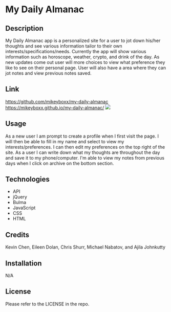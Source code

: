 # My Daily Almanac

## Description

My Daily Almanac app is a personalized site for a user to jot down his/her thoughts and see various information tailor to their own interests/specifications/needs. Currently the app will show various information such as horoscope, weather, crypto, and drink of the day. As new updates come out user will more choices to view what preference they like to see on their personal page. User will also have a area where they can jot notes and view previous notes saved.


## Link
https://github.com/mikeyboxx/my-daily-almanac
https://mikeyboxx.github.io/my-daily-almanac/
<img src="/Users/kevinchen/bcs/group-project/my-daily-almanac/assets/images/screencapture-mikeyboxx-github-io-my-daily-almanac-2022-10-17-11_41_05.png">

## Usage

As a new user I am prompt to create a profile when I first visit the page. I will then be able to fill in my name and select to view my interests/preferences. I can then edit my preferences on the top right of the site.  As a user I can write down what my thoughts are throughout the day and save it to my phone/computer. I'm able to view my notes from previous days when I click on archive on the bottom section. 

## Technologies
- API
- jQuery
- Bulma
- JavaScript
- CSS
- HTML

## Credits

Kevin Chen, Eileen Dolan, Chris Shurr, Michael Nabatov, and Ajila Johnkutty

## Installation
N/A

## License

Please refer to the LICENSE in the repo.
